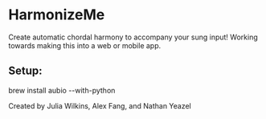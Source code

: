 # HarmonizeMe
Create automatic chordal harmony to accompany your sung input! Working towards making this into a web or mobile app.

## Setup:
brew install aubio --with-python

Created by Julia Wilkins, Alex Fang, and Nathan Yeazel

